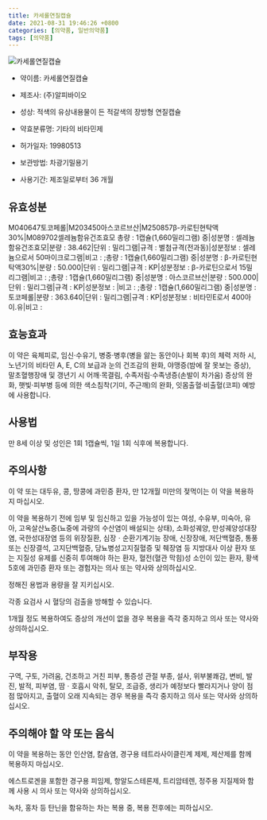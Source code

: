 ```yaml
---
title: 카세롤연질캡슐
date: 2021-08-31 19:46:26 +0800
categories: [의약품, 일반의약품]
tags: [의약품]
---
```

![카세롤연질캡슐](https://nedrug.mfds.go.kr/pbp/cmn/itemImageDownload/147427630838400174)

- 약이름: 카세롤연질캡슐
- 제조사: (주)알피바이오
- 성상: 적색의 유상내용물이 든 적갈색의 장방형 연질캡슐
- 약효분류명: 기타의 비타민제
- 허가일자: 19980513
- 보관방법: 차광기밀용기

- 사용기간: 제조일로부터 36 개월
## 유효성분
M040647토코페롤|M203450아스코르브산|M250857β-카로틴현탁액30%|M089702셀레늄함유건조효모
총량 : 1캡슐(1,660밀리그램) 중|성분명 : 셀레늄함유건조효모|분량 : 38.462|단위 : 밀리그램|규격 : 별첨규격(전과동)|성분정보 : 셀레늄으로서 50마이크로그램|비고 : ;총량 : 1캡슐(1,660밀리그램) 중|성분명 : β-카로틴현탁액30%|분량 : 50.000|단위 : 밀리그램|규격 : KP|성분정보 : β-카로틴으로서 15밀리그램|비고 : ;총량 : 1캡슐(1,660밀리그램) 중|성분명 : 아스코르브산|분량 : 500.000|단위 : 밀리그램|규격 : KP|성분정보 : |비고 : ;총량 : 1캡슐(1,660밀리그램) 중|성분명 : 토코페롤|분량 : 363.640|단위 : 밀리그램|규격 : KP|성분정보 : 비타민E로서 400아이.유|비고 :
## 효능효과
이 약은 육체피로, 임신·수유기, 병중·병후(병을 앓는 동안이나 회복 후)의 체력 저하 시, 노년기의 비타민 A, E, C의 보급과 눈의 건조감의 완화, 야맹증(밤에 잘 못보는 증상), 말초혈행장애 및 갱년기 시 어깨·목결림, 수족저림·수족냉증(손발이 차가움) 증상의 완화, 햇빛·피부병 등에 의한 색소침착(기미, 주근깨)의 완화, 잇몸출혈·비출혈(코피) 예방에 사용합니다.

## 사용법
만 8세 이상 및 성인은 1회 1캡슐씩, 1일 1회 식후에 복용합니다.

## 주의사항
이 약 또는 대두유, 콩, 땅콩에 과민증 환자, 만 12개월 미만의 젖먹이는 이 약을 복용하지 마십시오.

이 약을 복용하기 전에 임부 및 임신하고 있을 가능성이 있는 여성, 수유부, 미숙아, 유아, 고옥살산뇨증(뇨중에 과량의 수산염이 배설되는 상태), 소화성궤양, 만성궤양성대장염, 국한성대장염 등의 위장질환, 심장ㆍ순환기계기능 장애, 신장장애, 저단백혈증, 통풍 또는 신장결석, 고지단백혈증, 당뇨병성고지질혈증 및 췌장염 등 지방대사 이상 환자 또는 지질성 유제를 신중히 투여해야 하는 환자, 혈전(혈관 막힘)성 소인이 있는 환자, 황색5호에 과민증 환자 또는 경험자는 의사 또는 약사와 상의하십시오.

정해진 용법과 용량을 잘 지키십시오.

각종 요검사 시 혈당의 검출을 방해할 수 있습니다.

1개월 정도 복용하여도 증상의 개선이 없을 경우 복용을 즉각 중지하고 의사 또는 약사와 상의하십시오.

## 부작용
구역, 구토, 가려움, 건조하고 거친 피부, 통증성 관절 부종, 설사, 위부불쾌감, 변비, 발진, 발적, 피부염, 땀ㆍ호흡시 악취, 탈모, 조급증, 생리가 예정보다 빨라지거나 양이 점점 많아지고, 출혈이 오래 지속되는 경우 복용을 즉각 중지하고 의사 또는 약사와 상의하십시오.

## 주의해야 할 약 또는 음식
이 약을 복용하는 동안 인산염, 칼슘염, 경구용 테트라사이클린계 제제, 제산제를 함께 복용하지 마십시오.

에스트로겐을 포함한 경구용 피임제, 항알도스테론제, 트리암테렌, 정주용 지질제와 함께 사용 시 의사 또는 약사와 상의하십시오.

녹차, 홍차 등 탄닌을 함유하는 차는 복용 중, 복용 전후에는 피하십시오.

